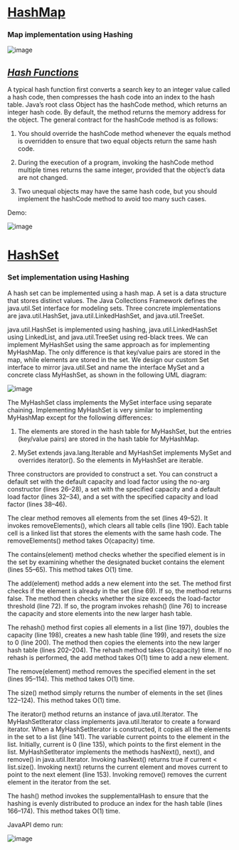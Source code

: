 # [HashMap](https://en.wikipedia.org/wiki/Hash_function)
### Map implementation using Hashing

![image](https://user-images.githubusercontent.com/24220136/232686505-f0e6881b-b182-43be-9ba2-f60a6d454945.png)

*[Hash Functions](https://en.wikipedia.org/wiki/Hash_function)*
------------------

A typical hash function first converts a search key to an integer value called a hash code, then compresses the hash code into an index to the hash table. Java’s root class Object has the hashCode method, which returns an integer hash code. By default, the method returns the memory address for the object. The general contract for the
hashCode method is as follows: 

1. You should override the hashCode method whenever the equals method is overridden to ensure that two equal objects return the same hash code.

2. During the execution of a program, invoking the hashCode method multiple times returns the same integer, provided that the object’s data are not changed.

3. Two unequal objects may have the same hash code, but you should implement the hashCode method to avoid too many such cases.

Demo:

![image](https://user-images.githubusercontent.com/24220136/232703343-4952da2e-245f-4239-8614-bbbb8377af35.png)

# [HashSet](https://en.wikipedia.org/wiki/Set_(abstract_data_type))
### Set implementation using Hashing

A hash set can be implemented using a hash map. A set is a data structure that stores distinct values. The Java Collections Framework defines the java.util.Set interface for modeling sets. Three concrete implementations are java.util.HashSet, java.util.LinkedHashSet, and java.util.TreeSet. 

java.util.HashSet is implemented using hashing, java.util.LinkedHashSet using LinkedList, and java.util.TreeSet using red-black trees. We can implement MyHashSet using the same approach as for implementing MyHashMap. The only difference is that key/value pairs are stored in the map, while elements are stored in the set. We design our custom Set interface to mirror java.util.Set and name the interface MySet and a concrete class MyHashSet, as shown in the following UML diagram:

![image](https://user-images.githubusercontent.com/24220136/232740200-d58fdd13-10c8-4cf7-8cd2-eaea46281e48.png)

The MyHashSet class implements the MySet interface using separate chaining. Implementing MyHashSet is very similar to implementing MyHashMap except for the following
differences:

1. The elements are stored in the hash table for MyHashSet, but the entries (key/value pairs) are stored in the hash table for MyHashMap.

2. MySet extends java.lang.Iterable and MyHashSet implements MySet and overrides iterator(). So the elements in MyHashSet are iterable.

Three constructors are provided to construct a set. You can construct a default set with the default capacity and load factor using the no-arg constructor (lines 26–28), a set with the specified capacity and a default load factor (lines 32–34), and a set with the specified capacity and load factor (lines 38–46).

The clear method removes all elements from the set (lines 49–52). It invokes removeElements(), which clears all table cells (line 190). Each table cell is a linked list
that stores the elements with the same hash code. The removeElements() method takes O(capacity) time.

The contains(element) method checks whether the specified element is in the set by examining whether the designated bucket contains the element (lines 55–65). This method
takes O(1) time.

The add(element) method adds a new element into the set. The method first checks if the element is already in the set (line 69). If so, the method returns false. The method then checks whether the size exceeds the load-factor threshold (line 72). If so, the program invokes rehash() (line 76) to increase the capacity and store elements into the new larger hash table.

The rehash() method first copies all elements in a list (line 197), doubles the capacity (line 198), creates a new hash table (line 199), and resets the size to 0 (line 200). The method then copies the elements into the new larger hash table (lines 202–204). The rehash method takes O(capacity) time. If no rehash is performed, the add method takes O(1) time to add a new element.

The remove(element) method removes the specified element in the set (lines 95–114). This method takes O(1) time.

The size() method simply returns the number of elements in the set (lines 122–124). This method takes O(1) time.

The iterator() method returns an instance of java.util.Iterator. The MyHashSetIterator class implements java.util.Iterator to create a forward iterator. When a MyHashSetIterator is constructed, it copies all the elements in the set to a list (line 141). The variable current points to the element in the list. Initially, current is 0
(line 135), which points to the first element in the list. MyHashSetIterator implements the methods hasNext(), next(), and remove() in java.util.Iterator. Invoking hasNext() returns true if current < list.size(). Invoking next() returns the current element and moves current to point to the next element (line 153). Invoking remove() removes the current element in the iterator from the set.

The hash() method invokes the supplementalHash to ensure that the hashing is evenly distributed to produce an index for the hash table (lines 166–174). This method takes O(1)
time.

JavaAPI demo run:

![image](https://user-images.githubusercontent.com/24220136/232741944-e9f4a27e-62ed-4d29-b73a-6b5a520f5e2c.png)


